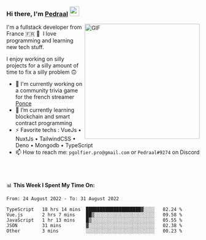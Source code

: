 ### Hi there, I'm <a href="https://pedraal.dev" target="_blank">Pedraal</a> <img src="https://media.giphy.com/media/hvRJCLFzcasrR4ia7z/giphy.gif" width="25px">
<img align="right" alt="GIF" src="https://pedraal.dev/avatar.png" width="300" height="300" />

I'm a fullstack developer from France 🇫🇷 🥖 &nbsp;I love programming and learning new
tech stuff.

I enjoy working on silly projects for a silly amount of time to fix a silly problem 🙃

- 🔭  I'm currently working on a community trivia game for the french streamer <a href="https://twitch.tv/ponce" target="_blank">Ponce</a>
- 🌱 I’m currently learning blockchain and smart contract programming
- ⚡ Favorite techs : VueJs &bull; NuxtJs &bull; TailwindCSS &bull; Deno &bull; Mongodb &bull; TypeScript
- 📫 How to reach me: `pgolfier.pro@gmail.com` or `Pedraal#9274` on Discord

<br>
<br>

📊 **This Week I Spent My Time On:**
<!--START_SECTION:waka-->

```text
From: 24 August 2022 - To: 31 August 2022

TypeScript   18 hrs 14 mins  ████████████████████▓░░░░   82.24 %
Vue.js       2 hrs 7 mins    ██▒░░░░░░░░░░░░░░░░░░░░░░   09.58 %
JavaScript   1 hr 13 mins    █▒░░░░░░░░░░░░░░░░░░░░░░░   05.55 %
JSON         31 mins         ▓░░░░░░░░░░░░░░░░░░░░░░░░   02.38 %
Other        3 mins          ░░░░░░░░░░░░░░░░░░░░░░░░░   00.23 %
```

<!--END_SECTION:waka-->
